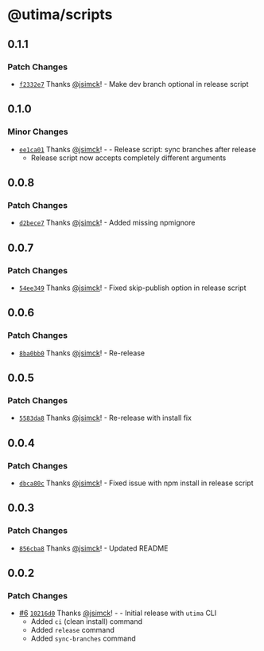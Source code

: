 # @utima/scripts

## 0.1.1

### Patch Changes

- [`f2332e7`](https://github.com/utima-solutions/core/commit/f2332e72571a9ac59baf7305dfab0b2238bc9e5c) Thanks [@jsimck](https://github.com/jsimck)! - Make dev branch optional in release script

## 0.1.0

### Minor Changes

- [`ee1ca01`](https://github.com/utima-solutions/core/commit/ee1ca015085dd7d2cb02e6a11b8be282f2065b5d) Thanks [@jsimck](https://github.com/jsimck)! - - Release script: sync branches after release
  - Release script now accepts completely different arguments

## 0.0.8

### Patch Changes

- [`d2bece7`](https://github.com/utima-solutions/core/commit/d2bece74b33a269147bfdb7bfbb7a97a97763eeb) Thanks [@jsimck](https://github.com/jsimck)! - Added missing npmignore

## 0.0.7

### Patch Changes

- [`54ee349`](https://github.com/utima-solutions/core/commit/54ee3491b4f43abd188e2de97eb8477f52979147) Thanks [@jsimck](https://github.com/jsimck)! - Fixed skip-publish option in release script

## 0.0.6

### Patch Changes

- [`8ba0bb0`](https://github.com/utima-solutions/core/commit/8ba0bb02d392bf28628f99f43ac57cbe8698e49d) Thanks [@jsimck](https://github.com/jsimck)! - Re-release

## 0.0.5

### Patch Changes

- [`5583da8`](https://github.com/utima-solutions/core/commit/5583da8a7c460636e9d445e6dd1524de3ce1bc41) Thanks [@jsimck](https://github.com/jsimck)! - Re-release with install fix

## 0.0.4

### Patch Changes

- [`dbca80c`](https://github.com/utima-solutions/core/commit/dbca80cd78306001cda36f08170bfa1ca365adbb) Thanks [@jsimck](https://github.com/jsimck)! - Fixed issue with npm install in release script

## 0.0.3

### Patch Changes

- [`856cba8`](https://github.com/utima-solutions/core/commit/856cba88ec3b69973702a435f01979dfc6ca0377) Thanks [@jsimck](https://github.com/jsimck)! - Updated README

## 0.0.2

### Patch Changes

- [#6](https://github.com/utima-solutions/core/pull/6) [`10216d0`](https://github.com/utima-solutions/core/commit/10216d0939c7cbc1e678ab273521ac3a27148e16) Thanks [@jsimck](https://github.com/jsimck)! - - Initial release with `utima` CLI
  - Added `ci` (clean install) command
  - Added `release` command
  - Added `sync-branches` command
